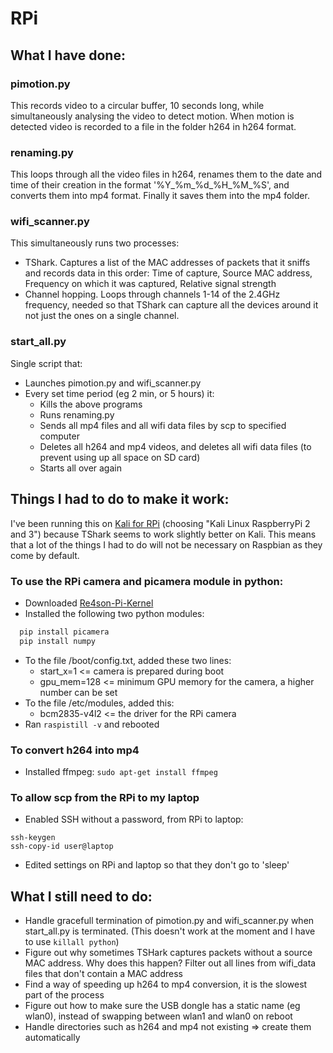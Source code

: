 # RPi
## What I have done:
### pimotion.py
This records video to a circular buffer, 10 seconds long, while simultaneously analysing the video to detect motion. When motion is detected video is recorded to a file in the folder h264 in h264 format.

### renaming.py
This loops through all the video files in h264, renames them to the date and time of their creation in the format '%Y_%m_%d_%H_%M_%S', and converts them into mp4 format. Finally it saves them into the mp4 folder.

### wifi_scanner.py
This simultaneously runs two processes:
- TShark. Captures a list of the MAC addresses of packets that it sniffs and records data in this order:
  Time of capture, Source MAC address, Frequency on which it was captured, Relative signal strength
- Channel hopping. Loops through channels 1-14 of the 2.4GHz frequency, needed so that TShark can capture all the devices around it not just the ones on a single channel.

### start_all.py
Single script that:
- Launches pimotion.py and wifi_scanner.py
- Every set time period (eg 2 min, or 5 hours) it:
  - Kills the above programs
  - Runs renaming.py
  - Sends all mp4 files and all wifi data files by scp to specified computer
  - Deletes all h264 and mp4 videos, and deletes all wifi data files (to prevent using up all space on SD card)
  - Starts all over again

## Things I had to do to make it work:
I've been running this on [Kali for RPi](https://www.offensive-security.com/kali-linux-arm-images/) (choosing "Kali Linux RaspberryPi 2 and 3") because TShark seems to work slightly better on Kali. This means that a lot of the things I had to do will not be necessary on Raspbian as they come by default.

### To use the RPi camera and picamera module in python:
- Downloaded [Re4son-Pi-Kernel](https://re4son-kernel.com/re4son-pi-kernel/)
- Installed the following two python modules:
```python
  pip install picamera
  pip install numpy
```
- To the file /boot/config.txt, added these two lines:
  - start_x=1 <= camera is prepared during boot
  - gpu_mem=128 <= minimum GPU memory for the camera, a higher number can be set
- To the file /etc/modules, added this:
  - bcm2835-v4l2 <= the driver for the RPi camera
- Ran ```raspistill -v``` and rebooted

### To convert h264 into mp4
- Installed ffmpeg:
```sudo apt-get install ffmpeg```

### To allow scp from the RPi to my laptop
- Enabled SSH without a password, from RPi to laptop:
```
ssh-keygen
ssh-copy-id user@laptop
```
- Edited settings on RPi and laptop so that they don't go to 'sleep'

## What I still need to do:
- Handle gracefull termination of pimotion.py and wifi_scanner.py when start_all.py is terminated. (This doesn't work at the moment and I have to use ```killall python```)
- Figure out why sometimes TSHark captures packets without a source MAC address. Why does this happen? Filter out all lines from wifi_data files that don't contain a MAC address
- Find a way of speeding up h264 to mp4 conversion, it is the slowest part of the process
- Figure out how to make sure the USB dongle has a static name (eg wlan0), instead of swapping between wlan1 and wlan0 on reboot
- Handle directories such as h264 and mp4 not existing => create them automatically
